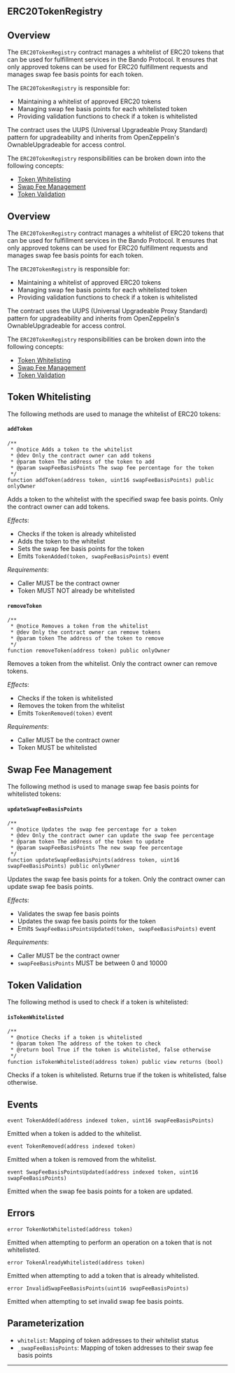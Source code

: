 ## ERC20TokenRegistry

## Overview

The `ERC20TokenRegistry` contract manages a whitelist of ERC20 tokens that can be used for fulfillment services in the Bando Protocol. It ensures that only approved tokens can be used for ERC20 fulfillment requests and manages swap fee basis points for each token.

The `ERC20TokenRegistry` is responsible for:
* Maintaining a whitelist of approved ERC20 tokens
* Managing swap fee basis points for each whitelisted token
* Providing validation functions to check if a token is whitelisted

The contract uses the UUPS (Universal Upgradeable Proxy Standard) pattern for upgradeability and inherits from OpenZeppelin's OwnableUpgradeable for access control.

The `ERC20TokenRegistry` responsibilities can be broken down into the following concepts:
* [Token Whitelisting](#token-whitelisting)
* [Swap Fee Management](#swap-fee-management)
* [Token Validation](#token-validation)

## Overview

The `ERC20TokenRegistry` contract manages a whitelist of ERC20 tokens that can be used for fulfillment services in the Bando Protocol. It ensures that only approved tokens can be used for ERC20 fulfillment requests and manages swap fee basis points for each token.

The `ERC20TokenRegistry` is responsible for:
* Maintaining a whitelist of approved ERC20 tokens
* Managing swap fee basis points for each whitelisted token
* Providing validation functions to check if a token is whitelisted

The contract uses the UUPS (Universal Upgradeable Proxy Standard) pattern for upgradeability and inherits from OpenZeppelin's OwnableUpgradeable for access control.

The `ERC20TokenRegistry` responsibilities can be broken down into the following concepts:
* [Token Whitelisting](#token-whitelisting)
* [Swap Fee Management](#swap-fee-management)
* [Token Validation](#token-validation)

## Token Whitelisting

The following methods are used to manage the whitelist of ERC20 tokens:

#### `addToken`

```solidity
/**
 * @notice Adds a token to the whitelist
 * @dev Only the contract owner can add tokens
 * @param token The address of the token to add
 * @param swapFeeBasisPoints The swap fee percentage for the token
 */
function addToken(address token, uint16 swapFeeBasisPoints) public onlyOwner
```

Adds a token to the whitelist with the specified swap fee basis points. Only the contract owner can add tokens.

*Effects*:
* Checks if the token is already whitelisted
* Adds the token to the whitelist
* Sets the swap fee basis points for the token
* Emits `TokenAdded(token, swapFeeBasisPoints)` event

*Requirements*:
* Caller MUST be the contract owner
* Token MUST NOT already be whitelisted

#### `removeToken`

```solidity
/**
 * @notice Removes a token from the whitelist
 * @dev Only the contract owner can remove tokens
 * @param token The address of the token to remove
 */
function removeToken(address token) public onlyOwner
```

Removes a token from the whitelist. Only the contract owner can remove tokens.

*Effects*:
* Checks if the token is whitelisted
* Removes the token from the whitelist
* Emits `TokenRemoved(token)` event

*Requirements*:
* Caller MUST be the contract owner
* Token MUST be whitelisted

## Swap Fee Management

The following method is used to manage swap fee basis points for whitelisted tokens:

#### `updateSwapFeeBasisPoints`

```solidity
/**
 * @notice Updates the swap fee percentage for a token
 * @dev Only the contract owner can update the swap fee percentage
 * @param token The address of the token to update
 * @param swapFeeBasisPoints The new swap fee percentage
 */
function updateSwapFeeBasisPoints(address token, uint16 swapFeeBasisPoints) public onlyOwner
```

Updates the swap fee basis points for a token. Only the contract owner can update swap fee basis points.

*Effects*:
* Validates the swap fee basis points
* Updates the swap fee basis points for the token
* Emits `SwapFeeBasisPointsUpdated(token, swapFeeBasisPoints)` event

*Requirements*:
* Caller MUST be the contract owner
* `swapFeeBasisPoints` MUST be between 0 and 10000

## Token Validation

The following method is used to check if a token is whitelisted:

#### `isTokenWhitelisted`

```solidity
/**
 * @notice Checks if a token is whitelisted
 * @param token The address of the token to check
 * @return bool True if the token is whitelisted, false otherwise
 */
function isTokenWhitelisted(address token) public view returns (bool)
```

Checks if a token is whitelisted. Returns true if the token is whitelisted, false otherwise.

## Events

```solidity
event TokenAdded(address indexed token, uint16 swapFeeBasisPoints)
```
Emitted when a token is added to the whitelist.

```solidity
event TokenRemoved(address indexed token)
```
Emitted when a token is removed from the whitelist.

```solidity
event SwapFeeBasisPointsUpdated(address indexed token, uint16 swapFeeBasisPoints)
```
Emitted when the swap fee basis points for a token are updated.

## Errors

```solidity
error TokenNotWhitelisted(address token)
```
Emitted when attempting to perform an operation on a token that is not whitelisted.

```solidity
error TokenAlreadyWhitelisted(address token)
```
Emitted when attempting to add a token that is already whitelisted.

```solidity
error InvalidSwapFeeBasisPoints(uint16 swapFeeBasisPoints)
```
Emitted when attempting to set invalid swap fee basis points.

## Parameterization

* `whitelist`: Mapping of token addresses to their whitelist status
* `_swapFeeBasisPoints`: Mapping of token addresses to their swap fee basis points

---
